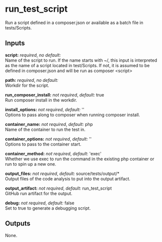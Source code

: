 # run_test_script

Run a script defined in a composer.json or available as a batch file in tests/Scripts.

## Inputs

**script:** *required*, *no default:*  
Name of the script to run. If the name starts with ~/, this input is interpreted as
the name of a script located in test/Scripts. If not, it is assumed to be defined in
composer.json and will be run as composer \<script\>

**path:** *required*, *no default:*  
Workdir for the script.

**run_composer_install:** *not required*, *default:* true  
Run composer install in the workdir.

**install_options:** *not required*, *default:* ''  
Options to pass along to composer when running composer install.

**container_name:** *not required*, *default:* php  
Name of the container to run the test in.

**container_options:** *not required*, *default:* ''  
Options to pass to the container start.

**container_method:** *not required*, *default*: 'exec'  
Whether we use exec to run the command in the existing php container or run to
spin up a new one.

**output_files:** *not required*, *default:* source/tests/output/*  
Output files of the code analysis to put into the output artifact.

**output_artifact:** *not required*, *default:* run_test_script  
GitHub run artifact for the output.

**debug:** *not required*, *default:* false  
Set to true to generate a debugging script.

## Outputs

None.
